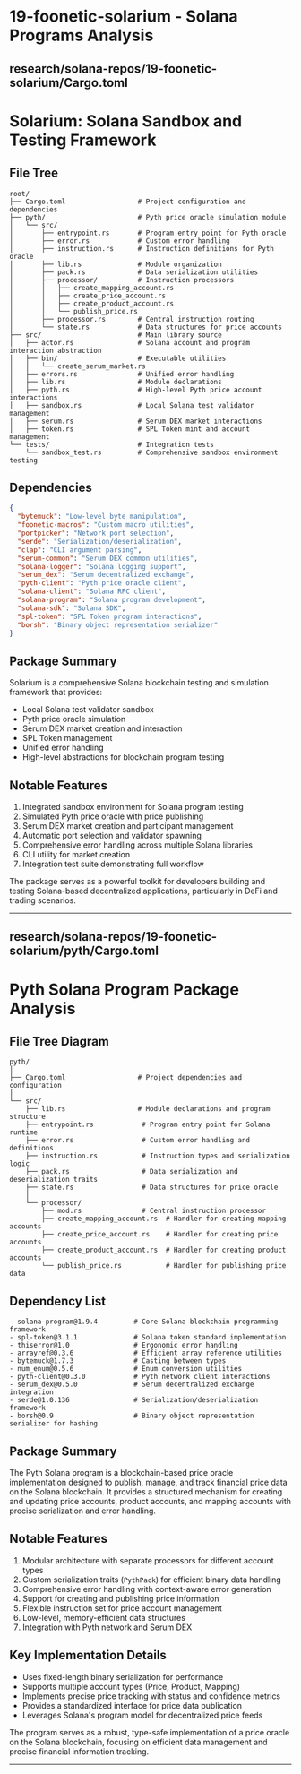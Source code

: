 # 19-foonetic-solarium - Solana Programs Analysis

## research/solana-repos/19-foonetic-solarium/Cargo.toml

# Solarium: Solana Sandbox and Testing Framework

## File Tree
```
root/
├── Cargo.toml                  # Project configuration and dependencies
├── pyth/                       # Pyth price oracle simulation module
│   └── src/
│       ├── entrypoint.rs       # Program entry point for Pyth oracle
│       ├── error.rs            # Custom error handling
│       ├── instruction.rs      # Instruction definitions for Pyth oracle
│       ├── lib.rs              # Module organization
│       ├── pack.rs             # Data serialization utilities
│       ├── processor/          # Instruction processors
│       │   ├── create_mapping_account.rs
│       │   ├── create_price_account.rs
│       │   ├── create_product_account.rs
│       │   └── publish_price.rs
│       ├── processor.rs        # Central instruction routing
│       └── state.rs            # Data structures for price accounts
├── src/                        # Main library source
│   ├── actor.rs                # Solana account and program interaction abstraction
│   ├── bin/                    # Executable utilities
│   │   └── create_serum_market.rs
│   ├── errors.rs               # Unified error handling
│   ├── lib.rs                  # Module declarations
│   ├── pyth.rs                 # High-level Pyth price account interactions
│   ├── sandbox.rs              # Local Solana test validator management
│   ├── serum.rs                # Serum DEX market interactions
│   ├── token.rs                # SPL Token mint and account management
└── tests/                      # Integration tests
    └── sandbox_test.rs         # Comprehensive sandbox environment testing
```

## Dependencies
```json
{
  "bytemuck": "Low-level byte manipulation",
  "foonetic-macros": "Custom macro utilities",
  "portpicker": "Network port selection",
  "serde": "Serialization/deserialization",
  "clap": "CLI argument parsing",
  "serum-common": "Serum DEX common utilities",
  "solana-logger": "Solana logging support",
  "serum_dex": "Serum decentralized exchange",
  "pyth-client": "Pyth price oracle client",
  "solana-client": "Solana RPC client",
  "solana-program": "Solana program development",
  "solana-sdk": "Solana SDK",
  "spl-token": "SPL Token program interactions",
  "borsh": "Binary object representation serializer"
}
```

## Package Summary
Solarium is a comprehensive Solana blockchain testing and simulation framework that provides:
- Local Solana test validator sandbox
- Pyth price oracle simulation
- Serum DEX market creation and interaction
- SPL Token management
- Unified error handling
- High-level abstractions for blockchain program testing

## Notable Features
1. Integrated sandbox environment for Solana program testing
2. Simulated Pyth price oracle with price publishing
3. Serum DEX market creation and participant management
4. Automatic port selection and validator spawning
5. Comprehensive error handling across multiple Solana libraries
6. CLI utility for market creation
7. Integration test suite demonstrating full workflow

The package serves as a powerful toolkit for developers building and testing Solana-based decentralized applications, particularly in DeFi and trading scenarios.

---

## research/solana-repos/19-foonetic-solarium/pyth/Cargo.toml

# Pyth Solana Program Package Analysis

## File Tree Diagram
```
pyth/
│
├── Cargo.toml                  # Project dependencies and configuration
│
└── src/
    ├── lib.rs                  # Module declarations and program structure
    ├── entrypoint.rs            # Program entry point for Solana runtime
    ├── error.rs                 # Custom error handling and definitions
    ├── instruction.rs           # Instruction types and serialization logic
    ├── pack.rs                  # Data serialization and deserialization traits
    ├── state.rs                 # Data structures for price oracle
    │
    └── processor/
        ├── mod.rs               # Central instruction processor
        ├── create_mapping_account.rs  # Handler for creating mapping accounts
        ├── create_price_account.rs    # Handler for creating price accounts
        ├── create_product_account.rs  # Handler for creating product accounts
        └── publish_price.rs           # Handler for publishing price data
```

## Dependency List
```
- solana-program@1.9.4         # Core Solana blockchain programming framework
- spl-token@3.1.1              # Solana token standard implementation
- thiserror@1.0                # Ergonomic error handling
- arrayref@0.3.6               # Efficient array reference utilities
- bytemuck@1.7.3               # Casting between types
- num_enum@0.5.6               # Enum conversion utilities
- pyth-client@0.3.0            # Pyth network client interactions
- serum_dex@0.5.0              # Serum decentralized exchange integration
- serde@1.0.136                # Serialization/deserialization framework
- borsh@0.9                    # Binary object representation serializer for hashing
```

## Package Summary
The Pyth Solana program is a blockchain-based price oracle implementation designed to publish, manage, and track financial price data on the Solana blockchain. It provides a structured mechanism for creating and updating price accounts, product accounts, and mapping accounts with precise serialization and error handling.

## Notable Features
1. Modular architecture with separate processors for different account types
2. Custom serialization traits (`PythPack`) for efficient binary data handling
3. Comprehensive error handling with context-aware error generation
4. Support for creating and publishing price information
5. Flexible instruction set for price account management
6. Low-level, memory-efficient data structures
7. Integration with Pyth network and Serum DEX

## Key Implementation Details
- Uses fixed-length binary serialization for performance
- Supports multiple account types (Price, Product, Mapping)
- Implements precise price tracking with status and confidence metrics
- Provides a standardized interface for price data publication
- Leverages Solana's program model for decentralized price feeds

The program serves as a robust, type-safe implementation of a price oracle on the Solana blockchain, focusing on efficient data management and precise financial information tracking.

---


